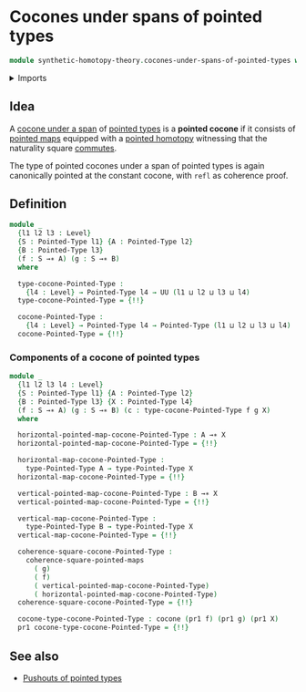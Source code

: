 # Cocones under spans of pointed types

```agda
module synthetic-homotopy-theory.cocones-under-spans-of-pointed-types where
```

<details><summary>Imports</summary>

```agda
open import foundation.action-on-identifications-functions
open import foundation.dependent-pair-types
open import foundation.homotopies
open import foundation.identity-types
open import foundation.universe-levels

open import structured-types.commuting-squares-of-pointed-maps
open import structured-types.pointed-maps
open import structured-types.pointed-types

open import synthetic-homotopy-theory.cocones-under-spans
```

</details>

## Idea

A [cocone under a span](synthetic-homotopy-theory.cocones-under-spans.md) of
[pointed types](structured-types.pointed-types.md) is a **pointed cocone** if it
consists of [pointed maps](structured-types.pointed-maps.md) equipped with a
[pointed homotopy](structured-types.pointed-homotopies.md) witnessing that the
naturality square
[commutes](structured-types.commuting-squares-of-pointed-maps.md).

The type of pointed cocones under a span of pointed types is again canonically
pointed at the constant cocone, with `refl` as coherence proof.

## Definition

```agda
module _
  {l1 l2 l3 : Level}
  {S : Pointed-Type l1} {A : Pointed-Type l2}
  {B : Pointed-Type l3}
  (f : S →∗ A) (g : S →∗ B)
  where

  type-cocone-Pointed-Type :
    {l4 : Level} → Pointed-Type l4 → UU (l1 ⊔ l2 ⊔ l3 ⊔ l4)
  type-cocone-Pointed-Type = {!!}

  cocone-Pointed-Type :
    {l4 : Level} → Pointed-Type l4 → Pointed-Type (l1 ⊔ l2 ⊔ l3 ⊔ l4)
  cocone-Pointed-Type = {!!}
```

### Components of a cocone of pointed types

```agda
module _
  {l1 l2 l3 l4 : Level}
  {S : Pointed-Type l1} {A : Pointed-Type l2}
  {B : Pointed-Type l3} {X : Pointed-Type l4}
  (f : S →∗ A) (g : S →∗ B) (c : type-cocone-Pointed-Type f g X)
  where

  horizontal-pointed-map-cocone-Pointed-Type : A →∗ X
  horizontal-pointed-map-cocone-Pointed-Type = {!!}

  horizontal-map-cocone-Pointed-Type :
    type-Pointed-Type A → type-Pointed-Type X
  horizontal-map-cocone-Pointed-Type = {!!}

  vertical-pointed-map-cocone-Pointed-Type : B →∗ X
  vertical-pointed-map-cocone-Pointed-Type = {!!}

  vertical-map-cocone-Pointed-Type :
    type-Pointed-Type B → type-Pointed-Type X
  vertical-map-cocone-Pointed-Type = {!!}

  coherence-square-cocone-Pointed-Type :
    coherence-square-pointed-maps
      ( g)
      ( f)
      ( vertical-pointed-map-cocone-Pointed-Type)
      ( horizontal-pointed-map-cocone-Pointed-Type)
  coherence-square-cocone-Pointed-Type = {!!}

  cocone-type-cocone-Pointed-Type : cocone (pr1 f) (pr1 g) (pr1 X)
  pr1 cocone-type-cocone-Pointed-Type = {!!}
```

## See also

- [Pushouts of pointed types](synthetic-homotopy-theory.pushouts-of-pointed-types.md)
